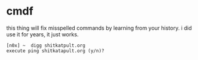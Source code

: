 # cmdf

this thing will fix misspelled commands by learning from your history. i did use it for years, it just works.

```
[n0x] ~  digg shitkatpult.org
execute ping shitkatapult.org (y/n)? 
```
